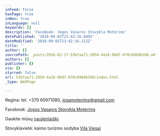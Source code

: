 ```yaml
---
inFeed: false
hasPage: true
inNav: true
inLanguage: null
keywords: []
description: 'Facebook: Jogos Vasaros Stovykla Moterims'
datePublished: '2016-09-02T23:42:16.849Z'
dateModified: '2016-09-02T23:42:16.112Z'
title: ''
author: []
sourcePath: _posts/2016-02-17-53bfaa71-2058-4a18-9b07-b70c6904b188.md
authors: []
publisher: {}
via: {}
starred: false
url: 53bfaa71-2058-4a18-9b07-b70c6904b188/index.html
_type: WebPage

---
```

Regina: tel. +370 65971080, jogamoterims@gmail.com

Facebook: [Jogos Vasaros Stovykla Moterims][0]

Gaukite mūsų [naujienlaiškį][1]. 

Stovyklavietė: kaimo turizmo sodyba [Vila Viesai][2]

[0]: https://www.facebook.com/Jogos-Vasaros-Stovykla-Moterims-1420853288240236/
[1]: http://eepurl.com/bUjIV9
[2]: http://www.vilaviesai.lt/
